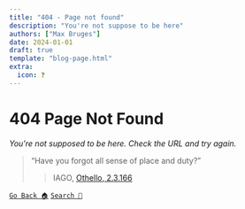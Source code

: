 ```yaml
---
title: "404 - Page not found"
description: "You're not suppose to be here"
authors: ["Max Bruges"]
date: 2024-01-01
draft: true
template: "blog-page.html"
extra:
  icon: ❓
---
```


# 404 Page Not Found

*You're not supposed to be here. Check the URL and try again.*

> “Have you forgot all sense of place and duty?”
>> IAGO, [Othello, 2.3.166](https://www.gutenberg.org/cache/epub/100/pg100-images.html#chap26)

<div class="center">

[`Go Back 🏠`](/) 
[`Search 🔎`](/search)

</div>
